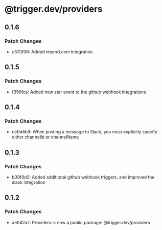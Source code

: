 # @trigger.dev/providers

## 0.1.6

### Patch Changes

- c570f06: Added resend.com integration

## 0.1.5

### Patch Changes

- f350fca: Added new star event to the github webhook integrations

## 0.1.4

### Patch Changes

- ce0d4b9: When posting a message to Slack, you must explicitly specify either channelId or channelName

## 0.1.3

### Patch Changes

- b36f0d0: Added additional github webhook triggers, and improved the slack integration

## 0.1.2

### Patch Changes

- ae042a7: Providers is now a public package: @trigger.dev/providers
